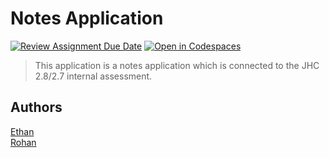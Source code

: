 
# Notes Application
[![Review Assignment Due Date](https://classroom.github.com/assets/deadline-readme-button-22041afd0340ce965d47ae6ef1cefeee28c7c493a6346c4f15d667ab976d596c.svg)](https://classroom.github.com/a/8ui-iLf-)
[![Open in Codespaces](https://classroom.github.com/assets/launch-codespace-2972f46106e565e64193e422d61a12cf1da4916b45550586e14ef0a7c637dd04.svg)](https://classroom.github.com/open-in-codespaces?assignment_repo_id=18602483)
> This application is a notes application which is connected to the JHC 2.8/2.7 internal assessment.

## Authors

[Ethan](https://github.com/Ethman4399)\
[Rohan](https://github.com/etanStank)
